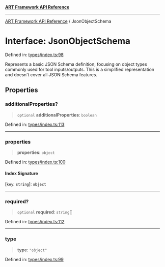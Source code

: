 [**ART Framework API Reference**](../README.md)

***

[ART Framework API Reference](../README.md) / JsonObjectSchema

# Interface: JsonObjectSchema

Defined in: [types/index.ts:98](https://github.com/hashangit/ART/blob/f2c01fe8faa76ca4df3209539d95509aac02e476/src/types/index.ts#L98)

Represents a basic JSON Schema definition, focusing on object types commonly used for tool inputs/outputs.
This is a simplified representation and doesn't cover all JSON Schema features.

## Properties

### additionalProperties?

> `optional` **additionalProperties**: `boolean`

Defined in: [types/index.ts:113](https://github.com/hashangit/ART/blob/f2c01fe8faa76ca4df3209539d95509aac02e476/src/types/index.ts#L113)

***

### properties

> **properties**: `object`

Defined in: [types/index.ts:100](https://github.com/hashangit/ART/blob/f2c01fe8faa76ca4df3209539d95509aac02e476/src/types/index.ts#L100)

#### Index Signature

\[`key`: `string`\]: `object`

***

### required?

> `optional` **required**: `string`[]

Defined in: [types/index.ts:112](https://github.com/hashangit/ART/blob/f2c01fe8faa76ca4df3209539d95509aac02e476/src/types/index.ts#L112)

***

### type

> **type**: `"object"`

Defined in: [types/index.ts:99](https://github.com/hashangit/ART/blob/f2c01fe8faa76ca4df3209539d95509aac02e476/src/types/index.ts#L99)
